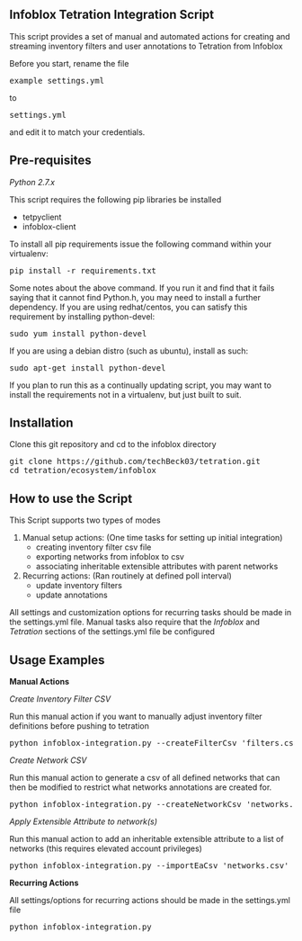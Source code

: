## Infoblox Tetration Integration Script

This script provides a set of manual and automated actions for creating and streaming inventory filters and user annotations to Tetration from Infoblox

Before you start, rename the file <pre>example_settings.yml</pre> to <pre>settings.yml</pre> and edit it to match your credentials.

## Pre-requisites
*Python 2.7.x*

This script requires the following pip libraries be installed

- tetpyclient
- infoblox-client

To install all pip requirements issue the following command within your virtualenv:
<pre>
pip install -r requirements.txt
</pre>

Some notes about the above command. If you run it and find that it fails saying that it cannot find Python.h, you may need to install a further dependency. If you are using redhat/centos, you can satisfy this requirement by installing python-devel:
<pre>
sudo yum install python-devel
</pre>
If you are using a debian distro (such as ubuntu), install as such:
<pre>
sudo apt-get install python-devel
</pre>

If you plan to run this as a continually updating script, you may want to install the requirements not in a virtualenv, but just built to suit.

## Installation
Clone this git repository and cd to the infoblox directory
<pre>
git clone https://github.com/techBeck03/tetration.git
cd tetration/ecosystem/infoblox
</pre>

## How to use the Script

This Script supports two types of modes

1. Manual setup actions: (One time tasks for setting up initial integration)
    * creating inventory filter csv file
    * exporting networks from infoblox to csv
    * associating inheritable extensible attributes with parent networks
2. Recurring actions: (Ran routinely at defined poll interval)
    * update inventory filters
    * update annotations

All settings and customization options for recurring tasks should be made in the settings.yml file.  Manual tasks also require that the *Infoblox* and *Tetration* sections of the settings.yml file be configured

## Usage Examples
<b>Manual Actions</b>

*Create Inventory Filter CSV*

Run this manual action if you want to manually adjust inventory filter definitions before pushing to tetration
<pre>
python infoblox-integration.py --createFilterCsv 'filters.csv'
</pre>

*Create Network CSV*

Run this manual action to generate a csv of all defined networks that can then be modified to restrict what networks annotations are created for. 
<pre>
python infoblox-integration.py --createNetworkCsv 'networks.csv'
</pre>

*Apply Extensible Attribute to network(s)*

Run this manual action to add an inheritable extensible attribute to a list of networks (this requires elevated account privileges)
<pre>
python infoblox-integration.py --importEaCsv 'networks.csv' --importEaName 'Location' --importEaValue 'US-DC-1'
</pre>

<b>Recurring Actions</b>

All settings/options for recurring actions should be made in the settings.yml file
<pre>
python infoblox-integration.py
</pre>